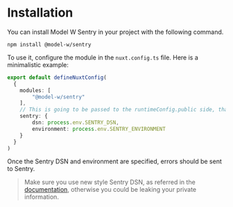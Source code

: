 # Installation

You can install Model W Sentry in your project with the following command.

```shell
npm install @model-w/sentry
```

To use it, configure the module in the `nuxt.config.ts` file. 
Here is a minimalistic example:

```typescript
export default defineNuxtConfig(
  {
    modules: [
        "@model-w/sentry"
    ],
    // This is going to be passed to the runtimeConfig.public side, that could be shown on the client
    sentry: {
        dsn: process.env.SENTRY_DSN,
        environment: process.env.SENTRY_ENVIRONMENT
    }
  }
)
```

Once the Sentry DSN and environment are specified, errors should be sent to Sentry.

> Make sure you use new style Sentry DSN, as referred in the [documentation](https://docs.sentry.io/product/sentry-basics/dsn-explainer/#the-parts-of-the-dsn),
> otherwise you could be leaking your private information.
